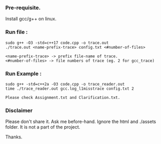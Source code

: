 ### Pre-requisite.

Install gcc/g++ on linux.

### Run file :

```
sudo g++ -O3 -std=c++17 code.cpp -o trace.out
./trace.out <name-prefix-trace> config.txt <#number-of-files>
```
```
<name-prefix-trace> -> prefix file-name of trace.
<#number-of-files> -> file numbers of trace (eg. 2 for gcc_trace) 
```

### Run Example :
```
sudo g++ -std=c++2a -O3 code.cpp -o trace_reader.out
time ./trace_reader.out gcc.log_l1misstrace config.txt 2
```

```Please check Assignment.txt and Clarification.txt.```


### Disclaimer

Please don't share it. Ask me before-hand. Ignore the html and ./assets folder. 
It is not a part of the project.

Thanks.
